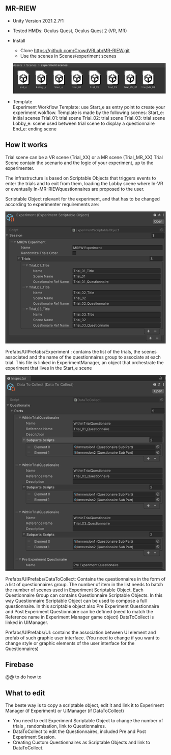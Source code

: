 ## MR-RIEW

- Unity Version 2021.2.7f1
- Tested HMDs: Oculus Quest, Oculus Quest 2  (VR, MR)

- Install
  - Clone https://github.com/CrowdVRLab/MR-RIEW.git
  - Use the scenes in Scenes/experiment scenes
  <p align="center">
     <img src="media/scenes.png">
  </p>

- Template  
  Experiment Workflow Template:
  use Start_e as entry point to create your experiment wokflow. Template is made by the following scenes:
        Start_e: initial scenes
        Trial_01: trial scene
        Trial_02: trial scene
        Trial_03: trial scene
        Lobby_e: scene used between trial scene to display a questionnaire
        End_e: ending scene

## How it works

Trial scene can be a VR scene (Trial_XX) or a MR scene (Trial_MR_XX)
Trial Scene contain the scenario and the logic of your experiment, up to the experimenter.

The infrastructure is based on Scriptable Objects that triggers events to enter the trials and to exit from them, 
loading the Lobby scene where In-VR or eventually In-MR-RIEWquestionnaires are proposed to the user.
        
Scriptable Object relevant for the experiment, and that has to be changed according to experimenter requirements are:

<p align="center">
   <img src="media/experiment.png">
</p>
Prefabs/UIPrefabs/Experiment : contains the list of the trials, the scenes associated and the name of the questionnaires group to associate at each trial.
                               This file is linked in ExperimentManager, an object that orchestrate the experiment that lives in the Start_e scene
                               
<p align="center">
   <img src="media/DataToCollect.png">
</p>                           
Prefabs/UIPrefabs/DataToCollect: Contains the questionnaires in the form of a list of questionnaires group. The number of item in the list needs to batch the number of scenes used in Experiment Scriptable Object. Each Questionnaire Group can contains Questionnaire Scriptable Objects. In this way Questionnaire Scriptable Object can be used 
to compose a full questionnaire. In this scriptable object also Pre Experiment Questionnaire and Post Experiment Questionnaire can be defined (need to match the Reference name in Experiment Manager game object) DataToCollect is linked in UIManager. 
                                 
Prefabs/UIPrefabs/UI: contains the association between UI element and prefab of such graphic user interface. (You need to change if you want to change style or graphic elements of the user interface for the Questionnaires)

## Firebase
   @@ to do how to



## What to edit
The beste way is to copy a scriptable object, edit it and link it to Experiment Manager (if Experiment) or UIManager (if DataToCollect)
- You need to edit Experiment Scriptable Object to change the number of trials , randomisation, link to Questionnaires.
- DataToCollect to edit the Questionnaires, included Pre and Post Experiment Session.
- Creating Custom Questionnaires as Scriptable Objects and link to DataToCollect.

